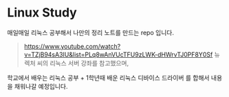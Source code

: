 # Linux Study

매일매일 리눅스 공부해서 나만의 정리 노트를 만드는 repo 입니다.

> https://www.youtube.com/watch?v=TZjB94sA3IU&list=PLq8wAnVUcTFU9zLWK-dHWrvTJ0PF8Y0Sf
뉴렉처 씨의 리눅스 서버 강좌를 참고했으며,

학교에서 배우는 리눅스 공부 + 1학년때 배운 리눅스 디바이스 드라이버 를 합해서 내용을 채워나갈 예정입니다.  
